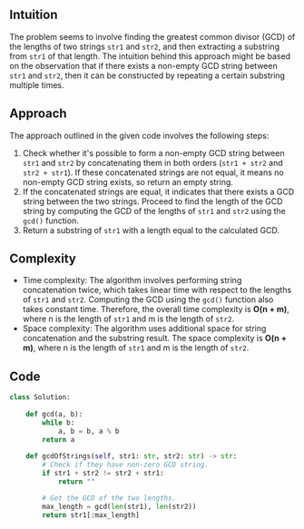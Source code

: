 ## Intuition
The problem seems to involve finding the greatest common divisor (GCD) of the lengths of two strings `str1` and `str2`, and then extracting a substring from `str1` of that length. The intuition behind this approach might be based on the observation that if there exists a non-empty GCD string between `str1` and `str2`, then it can be constructed by repeating a certain substring multiple times.

## Approach
The approach outlined in the given code involves the following steps:
1. Check whether it's possible to form a non-empty GCD string between `str1` and `str2` by concatenating them in both orders (`str1 + str2` and `str2 + str1`). If these concatenated strings are not equal, it means no non-empty GCD string exists, so return an empty string.
2. If the concatenated strings are equal, it indicates that there exists a GCD string between the two strings. Proceed to find the length of the GCD string by computing the GCD of the lengths of `str1` and `str2` using the `gcd()` function.
3. Return a substring of `str1` with a length equal to the calculated GCD.

## Complexity
- Time complexity: The algorithm involves performing string concatenation twice, which takes linear time with respect to the lengths of `str1` and `str2`. Computing the GCD using the `gcd()` function also takes constant time. Therefore, the overall time complexity is **O(n + m)**, where n is the length of `str1` and m is the length of `str2`.
- Space complexity: The algorithm uses additional space for string concatenation and the substring result. The space complexity is **O(n + m)**, where n is the length of `str1` and m is the length of `str2`.

## Code
```python
class Solution:
    
    def gcd(a, b):
        while b:
            a, b = b, a % b
        return a
    
    def gcdOfStrings(self, str1: str, str2: str) -> str:
        # Check if they have non-zero GCD string.
        if str1 + str2 != str2 + str1:
            return ""

        # Get the GCD of the two lengths.
        max_length = gcd(len(str1), len(str2))
        return str1[:max_length]
```
